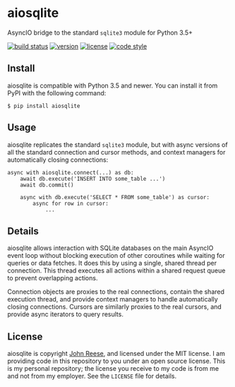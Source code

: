 aiosqlite
=========

AsyncIO bridge to the standard `sqlite3` module for Python 3.5+

[![build status](https://travis-ci.org/jreese/aiosqlite.svg?branch=master)](https://travis-ci.org/jreese/aiosqlite)
[![version](https://img.shields.io/pypi/v/aiosqlite.svg)](https://pypi.org/project/aiosqlite)
[![license](https://img.shields.io/pypi/l/aiosqlite.svg)](https://github.com/jreese/aiosqlite/blob/master/LICENSE)
[![code style](https://img.shields.io/badge/code%20style-black-000000.svg)](https://github.com/ambv/black)


Install
-------

aiosqlite is compatible with Python 3.5 and newer.
You can install it from PyPI with the following command:

    $ pip install aiosqlite


Usage
-----

aiosqlite replicates the standard `sqlite3` module, but with async versions
of all the standard connection and cursor methods, and context managers for
automatically closing connections:

    async with aiosqlite.connect(...) as db:
        await db.execute('INSERT INTO some_table ...')
        await db.commit()

        async with db.execute('SELECT * FROM some_table') as cursor:
            async for row in cursor:
                ...


Details
-------

aiosqlite allows interaction with SQLite databases on the main AsyncIO event
loop without blocking execution of other coroutines while waiting for queries
or data fetches.  It does this by using a single, shared thread per connection.
This thread executes all actions within a shared request queue to prevent
overlapping actions.

Connection objects are proxies to the real connections, contain the shared
execution thread, and provide context managers to handle automatically closing
connections.  Cursors are similarly proxies to the real cursors, and provide
async iterators to query results.


License
-------

aiosqlite is copyright [John Reese](https://jreese.sh), and licensed under the
MIT license.  I am providing code in this repository to you under an open source
license.  This is my personal repository; the license you receive to my code
is from me and not from my employer. See the `LICENSE` file for details.
